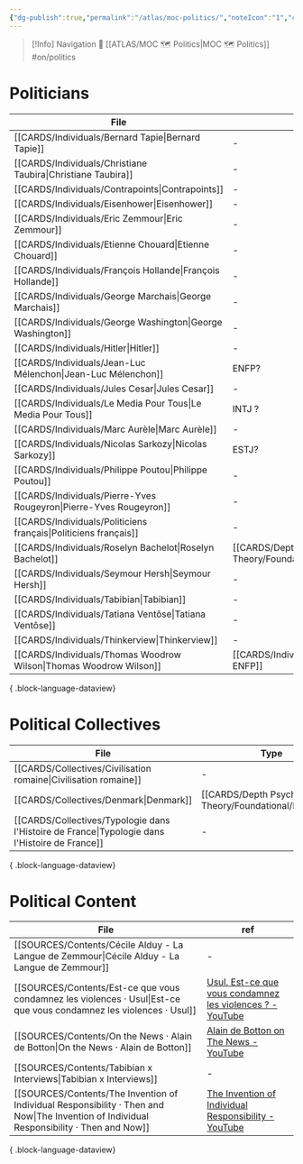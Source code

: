 ```yaml
---
{"dg-publish":true,"permalink":"/atlas/moc-politics/","noteIcon":"1","created":"2023-02-19T16:07:17.175+01:00","updated":"2023-04-21T09:34:41.502+02:00"}
---
```


> [!Info] Navigation 💠
> [[ATLAS/MOC 🗺️ Politics\|MOC 🗺️ Politics]]  #on/politics 

# Politicians
| File                                                                  | Type                                                         | language |
| --------------------------------------------------------------------- | ------------------------------------------------------------ | -------- |
| [[CARDS/Individuals/Bernard Tapie\|Bernard Tapie]]                 | \-                                                           | fr       |
| [[CARDS/Individuals/Christiane Taubira\|Christiane Taubira]]       | \-                                                           | \-       |
| [[CARDS/Individuals/Contrapoints\|Contrapoints]]                   | \-                                                           | \-       |
| [[CARDS/Individuals/Eisenhower\|Eisenhower]]                       | \-                                                           | \-       |
| [[CARDS/Individuals/Eric Zemmour\|Eric Zemmour]]                   | \-                                                           | fr       |
| [[CARDS/Individuals/Etienne Chouard\|Etienne Chouard]]             | \-                                                           | fr       |
| [[CARDS/Individuals/François Hollande\|François Hollande]]         | \-                                                           | \-       |
| [[CARDS/Individuals/George Marchais\|George Marchais]]             | \-                                                           | \-       |
| [[CARDS/Individuals/George Washington\|George Washington]]         | \-                                                           | \-       |
| [[CARDS/Individuals/Hitler\|Hitler]]                               | \-                                                           | \-       |
| [[CARDS/Individuals/Jean-Luc Mélenchon\|Jean-Luc Mélenchon]]       | ENFP?                                                        | fr       |
| [[CARDS/Individuals/Jules Cesar\|Jules Cesar]]                     | \-                                                           | en / fr  |
| [[CARDS/Individuals/Le Media Pour Tous\|Le Media Pour Tous]]       | INTJ ?                                                       | fr       |
| [[CARDS/Individuals/Marc Aurèle\|Marc Aurèle]]                     | \-                                                           | \-       |
| [[CARDS/Individuals/Nicolas Sarkozy\|Nicolas Sarkozy]]             | ESTJ?                                                        | fr       |
| [[CARDS/Individuals/Philippe Poutou\|Philippe Poutou]]             | \-                                                           | \-       |
| [[CARDS/Individuals/Pierre-Yves Rougeyron\|Pierre-Yves Rougeyron]] | \-                                                           | fr       |
| [[CARDS/Individuals/Politiciens français\|Politiciens français]]   | \-                                                           | \-       |
| [[CARDS/Individuals/Roselyn Bachelot\|Roselyn Bachelot]]           | [[CARDS/Depth Psychology Theory/Foundational/ESFP\|ESFP]] | fr       |
| [[CARDS/Individuals/Seymour Hersh\|Seymour Hersh]]                 | \-                                                           | \-       |
| [[CARDS/Individuals/Tabibian\|Tabibian]]                           | \-                                                           | fr       |
| [[CARDS/Individuals/Tatiana Ventôse\|Tatiana Ventôse]]             | \-                                                           | fr       |
| [[CARDS/Individuals/Thinkerview\|Thinkerview]]                     | \-                                                           | fr       |
| [[CARDS/Individuals/Thomas Woodrow Wilson\|Thomas Woodrow Wilson]] | [[CARDS/Individuals/-ENFP\|-ENFP]]                        | \-       |

{ .block-language-dataview}

# Political Collectives 
| File                                                                                              | Type                                                         |
| ------------------------------------------------------------------------------------------------- | ------------------------------------------------------------ |
| [[CARDS/Collectives/Civilisation romaine\|Civilisation romaine]]                               | \-                                                           |
| [[CARDS/Collectives/Denmark\|Denmark]]                                                         | [[CARDS/Depth Psychology Theory/Foundational/ISTP\|ISTP]] |
| [[CARDS/Collectives/Typologie dans l'Histoire de France\|Typologie dans l'Histoire de France]] | \-                                                           |

{ .block-language-dataview}

# Political Content
| File                                                                                                                                         | ref                                                                                                      |
| -------------------------------------------------------------------------------------------------------------------------------------------- | -------------------------------------------------------------------------------------------------------- |
| [[SOURCES/Contents/Cécile Alduy - La Langue de Zemmour\|Cécile Alduy - La Langue de Zemmour]]                                             | \-                                                                                                       |
| [[SOURCES/Contents/Est-ce que vous condamnez les violences · Usul\|Est-ce que vous condamnez les violences · Usul]]                       | [Usul. Est-ce que vous condamnez les violences ? - YouTube](https://www.youtube.com/watch?v=L6OW3C-Y3fU) |
| [[SOURCES/Contents/On the News · Alain de Botton\|On the News · Alain de Botton]]                                                         | [Alain de Botton on The News - YouTube](https://www.youtube.com/watch?v=SNr-AoFLjok&t=3s)                |
| [[SOURCES/Contents/Tabibian x Interviews\|Tabibian x Interviews]]                                                                         | \-                                                                                                       |
| [[SOURCES/Contents/The Invention of Individual Responsibility · Then and Now\|The Invention of Individual Responsibility · Then and Now]] | [The Invention of Individual Responsibility - YouTube](https://youtu.be/tp4FGAv2gks)                     |

{ .block-language-dataview}